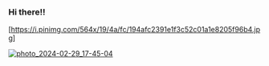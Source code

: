 ### Hi there!!
[https://i.pinimg.com/564x/19/4a/fc/194afc2391e1f3c52c01a1e8205f96b4.jpg]

[![photo_2024-02-29_17-45-04](https://github.com/dottoremybelovedhusband/mykinlistig/assets/161395048/a4dd8749-ef5d-4e7f-b562-dab93c7d5f78)
](https://github.com/ctv-software/MBFU/blob/main/MBFU56EN.png)
